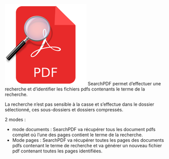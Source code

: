 ![SearchPDF](images/pdfsearch.png)
SearchPDF permet d’effectuer une recherche et d’identifier les fichiers pdfs contenants le terme de la recherche.

La recherche n’est pas sensible à la casse et s’effectue dans le dossier sélectionné, ces sous-dossiers et dossiers compressés.

2 modes :

-	mode documents :
SearchPDF va récupérer tous les document pdfs complet où l’une des pages contient le terme de la recherche.
-	Mode pages :
SearchPDF va récupérer toutes les pages des documents pdfs contenant le terme de recherche et va générer un nouveau fichier pdf contenant toutes les pages identifiées.
